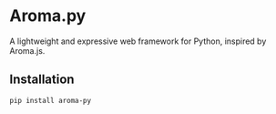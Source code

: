 # Aroma.py

A lightweight and expressive web framework for Python, inspired by Aroma.js.

## Installation

```bash
pip install aroma-py
```

